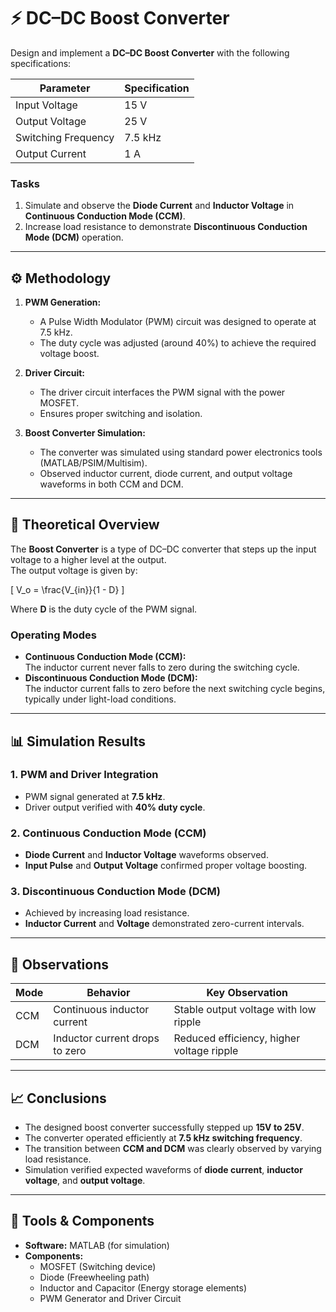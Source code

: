 
# ⚡ DC–DC Boost Converter  


Design and implement a **DC–DC Boost Converter** with the following specifications:  

| Parameter | Specification |
|------------|----------------|
| Input Voltage | 15 V |
| Output Voltage | 25 V |
| Switching Frequency | 7.5 kHz |
| Output Current | 1 A |

### Tasks
1. Simulate and observe the **Diode Current** and **Inductor Voltage** in **Continuous Conduction Mode (CCM)**.  
2. Increase load resistance to demonstrate **Discontinuous Conduction Mode (DCM)** operation.  

---

## ⚙️ Methodology  

1. **PWM Generation:**  
   - A Pulse Width Modulator (PWM) circuit was designed to operate at 7.5 kHz.  
   - The duty cycle was adjusted (around 40%) to achieve the required voltage boost.  

2. **Driver Circuit:**  
   - The driver circuit interfaces the PWM signal with the power MOSFET.  
   - Ensures proper switching and isolation.  

3. **Boost Converter Simulation:**  
   - The converter was simulated using standard power electronics tools (MATLAB/PSIM/Multisim).  
   - Observed inductor current, diode current, and output voltage waveforms in both CCM and DCM.  

---

## 🧩 Theoretical Overview  

The **Boost Converter** is a type of DC–DC converter that steps up the input voltage to a higher level at the output.  
The output voltage is given by:

\[
V_o = \frac{V_{in}}{1 - D}
\]

Where **D** is the duty cycle of the PWM signal.

### Operating Modes
- **Continuous Conduction Mode (CCM):**  
  The inductor current never falls to zero during the switching cycle.  
- **Discontinuous Conduction Mode (DCM):**  
  The inductor current falls to zero before the next switching cycle begins, typically under light-load conditions.

---

## 📊 Simulation Results  

### 1. PWM and Driver Integration  
- PWM signal generated at **7.5 kHz**.  
- Driver output verified with **40% duty cycle**.  

### 2. Continuous Conduction Mode (CCM)  
- **Diode Current** and **Inductor Voltage** waveforms observed.  
- **Input Pulse** and **Output Voltage** confirmed proper voltage boosting.  

### 3. Discontinuous Conduction Mode (DCM)  
- Achieved by increasing load resistance.  
- **Inductor Current** and **Voltage** demonstrated zero-current intervals.  

---

## 🧠 Observations  

| Mode | Behavior | Key Observation |
|------|-----------|----------------|
| CCM | Continuous inductor current | Stable output voltage with low ripple |
| DCM | Inductor current drops to zero | Reduced efficiency, higher voltage ripple |

---

## 📈 Conclusions  

- The designed boost converter successfully stepped up **15V to 25V**.  
- The converter operated efficiently at **7.5 kHz switching frequency**.  
- The transition between **CCM and DCM** was clearly observed by varying load resistance.  
- Simulation verified expected waveforms of **diode current**, **inductor voltage**, and **output voltage**.  

---

## 🧰 Tools & Components  

- **Software:** MATLAB (for simulation)  
- **Components:**  
  - MOSFET (Switching device)  
  - Diode (Freewheeling path)  
  - Inductor and Capacitor (Energy storage elements)  
  - PWM Generator and Driver Circuit  
